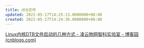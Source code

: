 ```yaml
---
title: dtb文件
updated: 2022-05-17T14:25:13.0000000+08:00
created: 2022-05-17T14:24:36.0000000+08:00
---
```


[Linux内核DTB文件启动的几种方式 - 凌云物网智科实验室 - 博客园 (cnblogs.com)](https://www.cnblogs.com/iot-yun/p/11403498.html)
